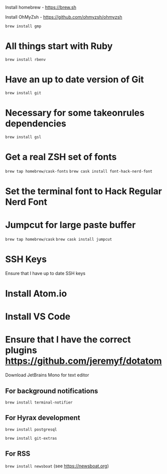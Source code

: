 Install homebrew - https://brew.sh

Install OhMyZsh - https://github.com/ohmyzsh/ohmyzsh

`brew install gmp`

# All things start with Ruby
`brew install rbenv`

# Have an up to date version of Git
`brew install git`

# Necessary for some takeonrules dependencies
`brew install gsl`

# Get a real ZSH set of fonts
`brew tap homebrew/cask-fonts`
`brew cask install font-hack-nerd-font`

# Set the terminal font to Hack Regular Nerd Font

# Jumpcut for large paste buffer
`brew tap homebrew/cask`
`brew cask install jumpcut`

# SSH Keys
Ensure that I have up to date SSH keys

# Install Atom.io

# Install VS Code

# Ensure that I have the correct plugins https://github.com/jeremyf/dotatom
Download JetBrains Mono for text editor

## For background notifications
`brew install terminal-notifier`

## For Hyrax development
`brew install postgresql`

`brew install git-extras`

## For RSS
`brew install newsboat` (see https://newsboat.org)
